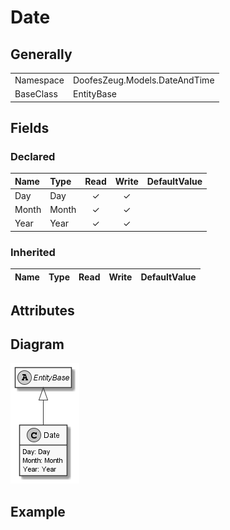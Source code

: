 ﻿# Date

## Generally

|||
|:-|:-|
|Namespace|DoofesZeug.Models.DateAndTime|
|BaseClass|EntityBase|

## Fields

### Declared

|Name|Type|Read|Write|DefaultValue|
|:---|:---|:--:|:---:|:-----------|
|Day|Day|&#x2713;|&#x2713;||
|Month|Month|&#x2713;|&#x2713;||
|Year|Year|&#x2713;|&#x2713;||

### Inherited

|Name|Type|Read|Write|DefaultValue|
|:---|:---|:--:|:---:|:-----------|

## Attributes

## Diagram

![Date.png](./Date.png "Date")

## Example


